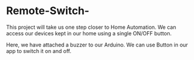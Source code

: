 # Remote-Switch-

This project will take us one step closer to Home Automation. We can access our devices kept in our home using a single ON/OFF button.

Here, we have attached a buzzer to our Arduino. We can use Button in our app to switch it on and off.
